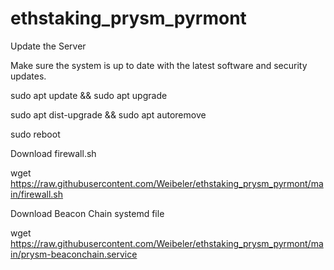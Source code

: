 # ethstaking_prysm_pyrmont
Update the Server

Make sure the system is up to date with the latest software and security updates.

sudo apt update && sudo apt upgrade

sudo apt dist-upgrade && sudo apt autoremove

sudo reboot

Download firewall.sh

wget https://raw.githubusercontent.com/Weibeler/ethstaking_prysm_pyrmont/main/firewall.sh

Download Beacon Chain systemd file

wget https://raw.githubusercontent.com/Weibeler/ethstaking_prysm_pyrmont/main/prysm-beaconchain.service
